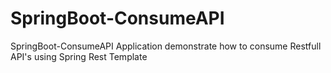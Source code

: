 # SpringBoot-ConsumeAPI
SpringBoot-ConsumeAPI Application demonstrate how to consume Restfull API's  using Spring Rest Template
